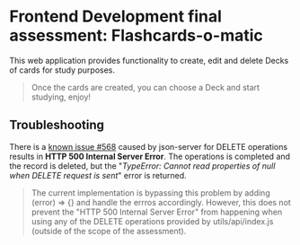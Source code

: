 # Frontend Development final assessment: Flashcards-o-matic
This web application provides functionality to create, edit and delete Decks of cards for study purposes.

> Once the cards are created, you can choose a Deck and start studying, enjoy!

## Troubleshooting
There is a [known issue #568](https://github.com/typicode/json-server/issues/568) caused by json-server for DELETE operations results in **HTTP 500 Internal Server Error**.
The operations is completed and the record is deleted, but the "*TypeError: Cannot read properties of null when DELETE request is sent*" error is returned.

> The current implementation is bypassing this problem by adding (error) => {} and handle the errros accordingly.
> However, this does not prevent the "HTTP 500 Internal Server Error" from happening when using any of the DELETE operations
> provided by utils/api/index.js (outside of the scope of the assessment).
